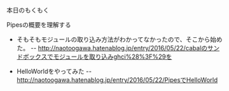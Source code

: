 本日のもくもく

Pipesの概要を理解する

- そもそもモジュールの取り込み方法がわかってなかったので、そこから始めた。
-- http://naotoogawa.hatenablog.jp/entry/2016/05/22/cabalのサンドボックスでモジュールを取り込みghci%28%3F%29を

- HelloWorldをやってみた
-- http://naotoogawa.hatenablog.jp/entry/2016/05/22/PipesでHelloWorld
